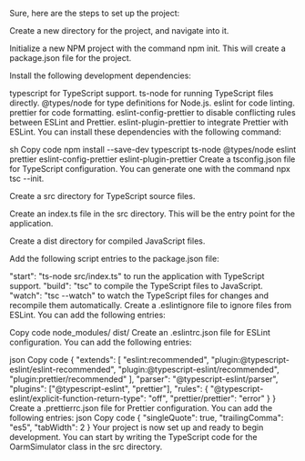 Sure, here are the steps to set up the project:

Create a new directory for the project, and navigate into it.

Initialize a new NPM project with the command npm init. This will create a package.json file for the project.

Install the following development dependencies:

typescript for TypeScript support.
ts-node for running TypeScript files directly.
@types/node for type definitions for Node.js.
eslint for code linting.
prettier for code formatting.
eslint-config-prettier to disable conflicting rules between ESLint and Prettier.
eslint-plugin-prettier to integrate Prettier with ESLint.
You can install these dependencies with the following command:

sh
Copy code
npm install --save-dev typescript ts-node @types/node eslint prettier eslint-config-prettier eslint-plugin-prettier
Create a tsconfig.json file for TypeScript configuration. You can generate one with the command npx tsc --init.

Create a src directory for TypeScript source files.

Create an index.ts file in the src directory. This will be the entry point for the application.

Create a dist directory for compiled JavaScript files.

Add the following script entries to the package.json file:

"start": "ts-node src/index.ts" to run the application with TypeScript support.
"build": "tsc" to compile the TypeScript files to JavaScript.
"watch": "tsc --watch" to watch the TypeScript files for changes and recompile them automatically.
Create a .eslintignore file to ignore files from ESLint. You can add the following entries:

Copy code
node_modules/
dist/
Create an .eslintrc.json file for ESLint configuration. You can add the following entries:

json
Copy code
{
  "extends": [
    "eslint:recommended",
    "plugin:@typescript-eslint/eslint-recommended",
    "plugin:@typescript-eslint/recommended",
    "plugin:prettier/recommended"
  ],
  "parser": "@typescript-eslint/parser",
  "plugins": ["@typescript-eslint", "prettier"],
  "rules": {
    "@typescript-eslint/explicit-function-return-type": "off",
    "prettier/prettier": "error"
  }
}
Create a .prettierrc.json file for Prettier configuration. You can add the following entries:
json
Copy code
{
  "singleQuote": true,
  "trailingComma": "es5",
  "tabWidth": 2
}
Your project is now set up and ready to begin development. You can start by writing the TypeScript code for the OarmSimulator class in the src directory.